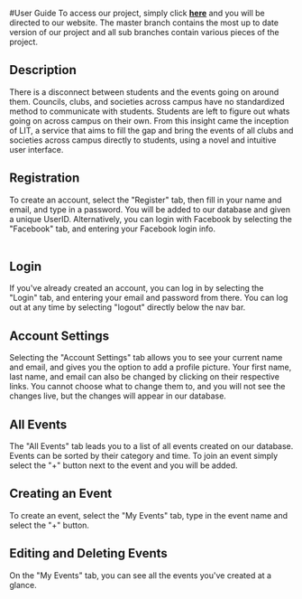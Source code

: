 
#User Guide
To access our project, simply click **[here](http://liteventtracker.com/app/#/login)** and you will be directed to our website. The master branch contains the most up to date version of our project and all sub branches contain various pieces of the project.

<div>
<h2>Description</h2>
    <p>There is a disconnect between students and the events going on around them. Councils, clubs, and societies across campus have no standardized method to communicate with students. Students are left to figure out whats going on across campus on their own. From this insight came the inception of LIT, a service that aims to fill the gap and bring the events of all clubs and societies across campus directly to students, using a novel and intuitive user interface.<br></p>
    <h2>Registration</h2>
    <p>To create an account, select the "Register" tab, then fill in your name and email, and type in a password. You will be added to our database and given a unique UserID. Alternatively, you can login with Facebook by selecting the "Facebook" tab, and entering your Facebook login info.<br><br></p>
    <h2>Login</h2>
    <p>If you've already created an account, you can log in by selecting the "Login" tab, and entering your email and password from there. You can log out at any time by selecting "logout" directly below the nav bar.<br></p>
    <h2>Account Settings</h2>
    <p>Selecting the "Account Settings" tab allows you to see your current name and email, and gives you the option to add a profile picture. Your first name, last name, and email can also be changed by clicking on their respective links. You cannot choose what to change them to, and you will not see the changes live, but the changes will appear in our database.<br></p>
    <h2>All Events</h2>
    <p>The "All Events" tab leads you to a list of all events created on our database. Events can be sorted by their category and time. To join an event simply select the "+" button next to the event and you will be added.<br></p>
    <h2>Creating an Event</h2>
    <p>To create an event, select the "My Events" tab, type in the event name and select the "+" button.<br></p>
    <h2>Editing and Deleting Events</h2>
    <p>On the "My Events" tab, you can see all the events you've created at a glance. </p>

</div>

